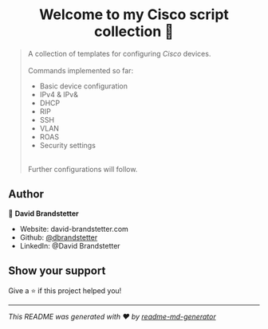 <h1 align="center">Welcome to my Cisco script collection 👋</h1>


> A collection of templates for configuring <i>Cisco</i> devices.</br></br>
> Commands implemented so far:
> <ul><li>Basic device configuration</li>
> <li>IPv4 & IPv&</li>
> <li>DHCP</li>
> <li>RIP</li>
> <li>SSH</li>
> <li>VLAN</li>
> <li>ROAS</li>
> <li>Security settings</li>
> </ul></br>
> Further configurations will follow.

## Author

👤 **David Brandstetter**

* Website: david-brandstetter.com
* Github: [@dbrandstetter](https://github.com/dbrandstetter)
* LinkedIn: @David Brandstetter

## Show your support

Give a ⭐️ if this project helped you!

***
_This README was generated with ❤️ by [readme-md-generator](https://github.com/kefranabg/readme-md-generator)_